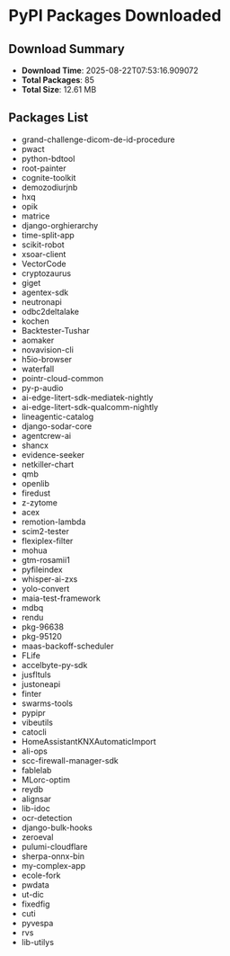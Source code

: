 # PyPI Packages Downloaded

## Download Summary
- **Download Time**: 2025-08-22T07:53:16.909072
- **Total Packages**: 85
- **Total Size**: 12.61 MB

## Packages List
- grand-challenge-dicom-de-id-procedure
- pwact
- python-bdtool
- root-painter
- cognite-toolkit
- demozodiurjnb
- hxq
- opik
- matrice
- django-orghierarchy
- time-split-app
- scikit-robot
- xsoar-client
- VectorCode
- cryptozaurus
- giget
- agentex-sdk
- neutronapi
- odbc2deltalake
- kochen
- Backtester-Tushar
- aomaker
- novavision-cli
- h5io-browser
- waterfall
- pointr-cloud-common
- py-p-audio
- ai-edge-litert-sdk-mediatek-nightly
- ai-edge-litert-sdk-qualcomm-nightly
- lineagentic-catalog
- django-sodar-core
- agentcrew-ai
- shancx
- evidence-seeker
- netkiller-chart
- qmb
- openlib
- firedust
- z-zytome
- acex
- remotion-lambda
- scim2-tester
- flexiplex-filter
- mohua
- gtm-rosamii1
- pyfileindex
- whisper-ai-zxs
- yolo-convert
- maia-test-framework
- mdbq
- rendu
- pkg-96638
- pkg-95120
- maas-backoff-scheduler
- FLife
- accelbyte-py-sdk
- jusfltuls
- justoneapi
- finter
- swarms-tools
- pypipr
- vibeutils
- catocli
- HomeAssistantKNXAutomaticImport
- ali-ops
- scc-firewall-manager-sdk
- fablelab
- MLorc-optim
- reydb
- alignsar
- lib-idoc
- ocr-detection
- django-bulk-hooks
- zeroeval
- pulumi-cloudflare
- sherpa-onnx-bin
- my-complex-app
- ecole-fork
- pwdata
- ut-dic
- fixedfig
- cuti
- pyvespa
- rvs
- lib-utilys

